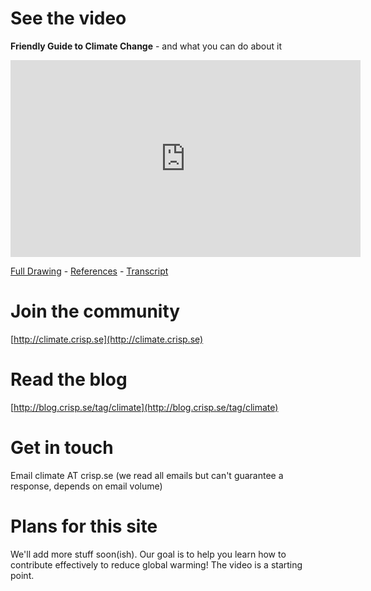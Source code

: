 # See the video

**Friendly Guide to Climate Change** - and what you can do about it

<iframe width="560" height="315" src="https://www.youtube.com/embed/3CM_KkDuzGQ" frameborder="0" allowfullscreen></iframe>

[Full Drawing](http://everytoncounts.org/images/Friendly-Guide-to-Climate-Change.jpeg) - [References](https://docs.google.com/document/d/1Zh2aqWDguue6Cig-3T1G7wTcLcxbGi2WXZpFMj9M9Tw/edit) - [Transcript](https://docs.google.com/document/d/1eW-SfSCFwRQrxx2IPeec33ZHELXuDkFIvG0BdtCH1Ww/edit)

# Join the community

[http://climate.crisp.se](http://climate.crisp.se)

# Read the blog

[http://blog.crisp.se/tag/climate](http://blog.crisp.se/tag/climate)

# Get in touch

Email climate AT crisp.se (we read all emails but can't guarantee a response, depends on email volume)

# Plans for this site
We'll add more stuff soon(ish). Our goal is to help you learn how to contribute effectively to reduce global warming! The video is a starting point.

